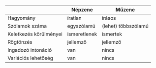 
|                        | Népzene      | Műzene              |
| ---------------------- | ------------ | ------------------- |
| Hagyomány              | íratlan      | írásos              |
| Szólamok száma         | egyszólamú   | (lehet) többszólamú |
| Keletkezés körülményei | ismeretlenek | ismertek            |
| Rögtönzés              | jellemző     | jellemző            |
| Ingadozó intonáció     | van          | nincs               |
| Variációs lehetőség    | van          | nincs               |
